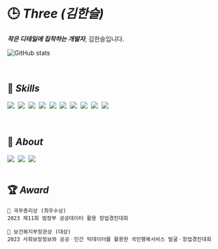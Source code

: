 # 🕒 _Three (김한슬)_

_**작은 디테일에 집착하는 개발자**_, 김한슬입니다.

![GitHub stats](https://github-readme-stats.vercel.app/api?username=1three&count_private=true&show_icons=true&theme=default)

<br>

## 🥚 _Skills_

<img src="https://img.shields.io/badge/Kotlin-7F52FF?style=flat-square&logo=kotlin&logoColor=white"/>&nbsp;
<img src="https://img.shields.io/badge/Android-3DDC84?style=flat-square&logo=android&logoColor=white"/>&nbsp;
<img src="https://img.shields.io/badge/JavaScript-F7DF1E?style=flat-square&logo=javascript&logoColor=black"/>&nbsp;
<img src="https://img.shields.io/badge/HTML5-E34F26?style=flat-square&logo=html5&logoColor=white"/>&nbsp;
<img src="https://img.shields.io/badge/CSS3-1572B6?style=flat-square&logo=css3&logoColor=white"/>&nbsp;
<img src="https://img.shields.io/badge/React-61DAFB?style=flat-square&logo=react&logoColor=black"/>&nbsp;
<img src="https://img.shields.io/badge/Next.js-000000?style=flat-square&logo=next.js&logoColor=white"/>&nbsp;
<img src="https://img.shields.io/badge/TypeScript-3178C6?style=flat-square&logo=TypeScript&logoColor=white"/>&nbsp;
<img src="https://img.shields.io/badge/MySQL-4479A1?style=flat-square&logo=mysql&logoColor=white"/>&nbsp;
<img src="https://img.shields.io/badge/Oracle-F80000?style=flat-square&logo=oracle&logoColor=white"/>&nbsp;

<br>

## 🍳 _About_

<div>
  <a href="mailto:1soelkim@gmail.com"><img src="https://img.shields.io/badge/Gmail-EA4335?style=flat-square&logo=gmail&logoColor=white"/></a>&nbsp;
  <a href="https://1-three.tistory.com/"><img src="https://img.shields.io/badge/TISTORY-FF6A00?style=flat-square&logo=tistory&logoColor=white"/></a>&nbsp;
  <a href="https://1three.notion.site/541d73119f79431ca50062bb3243e4cd"><img src="https://img.shields.io/badge/NOTION-000000?style=flat-square&logo=notion&logoColor=white"/></a>&nbsp;
</div>

<br>

## 🏆 _Award_

```
🏅 국무총리상 (최우수상)
2023 제11회 범정부 공공데이터 활용 창업경진대회

🏅 보건복지부장관상 (대상)
2023 사회보장정보와 공공ㆍ민간 빅데이터를 활용한 국민행복서비스 발굴ㆍ창업경진대회
```
